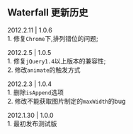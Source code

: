 ﻿<h2>Waterfall 更新历史</h2>

<p>2012.2.11 | 1.0.6<br>
1. 修复<code>Chrome</code>下,排列错位的问题;</p>

<p>2012.2.5 | 1.0.5<br>
1. 修复<code>jQuery1.4</code>以上版本的兼容性;<br>
2. 修改<code>animate</code>的触发方式</p>

<p>2012.2.3 | 1.0.4<br>
1. 删除<code>isAppend</code>选项<br>
2. 修改不能获取图片制定的<code>maxWidth</code>的bug</p>

<p>2012.1.30 | 1.0.0<br>
1. 最初发布测试版</p>